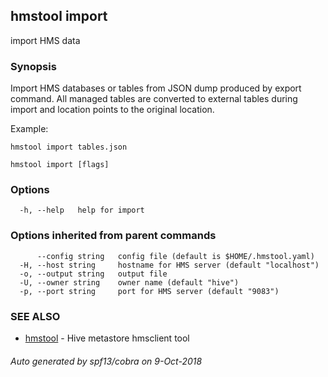 ## hmstool import

import HMS data

### Synopsis


Import HMS databases or tables from JSON dump produced by export command.
All managed tables are converted to external tables during import and location points to the
original location.

Example:

    hmstool import tables.json


```
hmstool import [flags]
```

### Options

```
  -h, --help   help for import
```

### Options inherited from parent commands

```
      --config string   config file (default is $HOME/.hmstool.yaml)
  -H, --host string     hostname for HMS server (default "localhost")
  -o, --output string   output file
  -U, --owner string    owner name (default "hive")
  -p, --port string     port for HMS server (default "9083")
```

### SEE ALSO

* [hmstool](hmstool.md)	 - Hive metastore hmsclient tool

###### Auto generated by spf13/cobra on 9-Oct-2018
